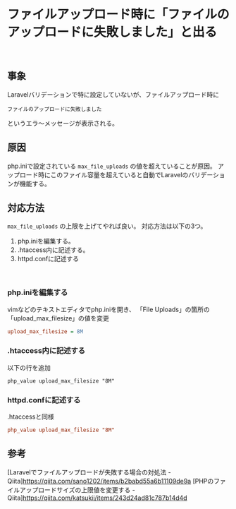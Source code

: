 # ファイルアップロード時に「ファイルのアップロードに失敗しました」と出る
<br>

## 事象
Laravelバリデーションで特に設定していないが、ファイルアップロード時に
```
ファイルのアップロードに失敗しました
```
というエラ〜メッセージが表示される。
<br>

## 原因
php.iniで設定されている `max_file_uploads` の値を超えていることが原因。
アップロード時にこのファイル容量を超えていると自動でLaravelのバリデーションが機能する。

## 対応方法 
`max_file_uploads` の上限を上げてやれば良い。
対応方法は以下の3つ。
1. php.iniを編集する。
2. .htaccess内に記述する。
3. httpd.confに記述する
<br>

### php.iniを編集する
vimなどのテキストエディタでphp.iniを開き、
「File Uploads」の箇所の「upload_max_filesize」の値を変更
```php.ini
upload_max_filesize = 8M
```

### .htaccess内に記述する
以下の行を追加
```.htaccess
php_value upload_max_filesize "8M"
```

### httpd.confに記述する
.htaccessと同様
```httpd.conf
php_value upload_max_filesize "8M"
```

## 参考
[Laravelでファイルアップロードが失敗する場合の対処法 - Qiita]https://qiita.com/sano1202/items/b2babd55a6b11109de9a
[PHPのファイルアップロードサイズの上限値を変更する - Qiita]https://qiita.com/katsukii/items/243d24ad81c787b14d4d